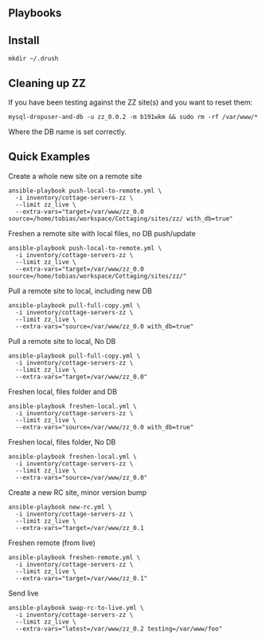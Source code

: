 ## Playbooks

## Install

    mkdir ~/.drush

## Cleaning up ZZ

If you have been testing against the ZZ site(s) and you want to reset them:

    mysql-dropuser-and-db -u zz_0.0.2 -m b191wkm && sudo rm -rf /var/www/*

Where the DB name is set correctly.

## Quick Examples

Create a whole new site on a remote site

    ansible-playbook push-local-to-remote.yml \
      -i inventory/cottage-servers-zz \
      --limit zz_live \
      --extra-vars="target=/var/www/zz_0.0 source=/home/tobias/workspace/Cottaging/sites/zz/ with_db=true"

Freshen a remote site with local files, no DB push/update

    ansible-playbook push-local-to-remote.yml \
      -i inventory/cottage-servers-zz \
      --limit zz_live \
      --extra-vars="target=/var/www/zz_0.0 source=/home/tobias/workspace/Cottaging/sites/zz/"

Pull a remote site to local, including new DB

    ansible-playbook pull-full-copy.yml \
      -i inventory/cottage-servers-zz \
      --limit zz_live \
      --extra-vars="source=/var/www/zz_0.0 with_db=true"

Pull a remote site to local, No DB

    ansible-playbook pull-full-copy.yml \
      -i inventory/cottage-servers-zz \
      --limit zz_live \
      --extra-vars="target=/var/www/zz_0.0"

Freshen local, files folder and DB

    ansible-playbook freshen-local.yml \
      -i inventory/cottage-servers-zz \
      --limit zz_live \
      --extra-vars="source=/var/www/zz_0.0 with_db=true"

Freshen local, files folder, No DB

    ansible-playbook freshen-local.yml \
      -i inventory/cottage-servers-zz \
      --limit zz_live \
      --extra-vars="source=/var/www/zz_0.0"

Create a new RC site, minor version bump

    ansible-playbook new-rc.yml \
      -i inventory/cottage-servers-zz \
      --limit zz_live \
      --extra-vars="target=/var/www/zz_0.1

Freshen remote (from live)

    ansible-playbook freshen-remote.yml \
      -i inventory/cottage-servers-zz \
      --limit zz_live \
      --extra-vars="target=/var/www/zz_0.1"

Send live

    ansible-playbook swap-rc-to-live.yml \
      -i inventory/cottage-servers-zz \
      --limit zz_live \
      --extra-vars="latest=/var/www/zz_0.2 testing=/var/www/foo"
